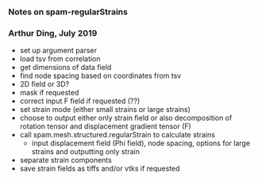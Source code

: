 ### Notes on spam-regularStrains
### Arthur Ding, July 2019

- set up argument parser 
- load tsv from correlation
- get dimensions of data field 
- find node spacing based on coordinates from tsv 
- 2D field or 3D?
- mask if requested
- correct input F field if requested (??)
- set strain mode (either small strains or large strains)
- choose to output either only strain field or also decomposition of rotation tensor and displacement gradient tensor (F) 
- call spam.mesh.structured.regularStrain to calculate strains 
    - input displacement field (Phi field), node spacing, options for large strains and outputting only strain    
- separate strain components  
- save strain fields as tiffs and/or vtks if requested
